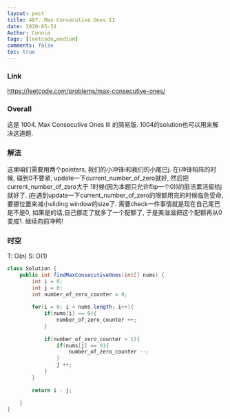 ```yaml
---
layout: post
title: 487. Max Consecutive Ones II
date: 2020-05-31
Author: Connie 
tags: [leetcode,medium]
comments: false
toc: true
---
```

### Link
https://leetcode.com/problems/max-consecutive-ones/

### Overall
这是 1004. Max Consecutive Ones III 的简易版. 1004的solution也可以用来解决这道题.

### 解法
这里咱们需要用两个pointers, 我们的小冲锋i和我们的小尾巴j. 在i冲锋陷阵的时候, 碰到0不要紧, update一下current_number_of_zero就好, 然后把current_number_of_zero大于 1时候(因为本题只允许flip一个0))的脏活累活留给j就好了. j在遇到update一下current_number_of_zero的限额用完的时候临危受命, 要挪位置来减小sliding window的size了. 需要check一件事情就是现在自己尾巴是不是0, 如果是的话,自己挪走了就多了一个配额了, 于是美滋滋把这个配额再从0变成1. 继续向前冲鸭!

### 时空
T: O(n) S: O(1)

```java
class Solution {
    public int findMaxConsecutiveOnes(int[] nums) {
        int i = 0;
        int j = 0;
        int number_of_zero_counter = 0;
        
        for(i = 0; i < nums.length; i++){
            if(nums[i] == 0){
                number_of_zero_counter ++;
            }
            
            if(number_of_zero_counter > 1){
                if(nums[j] == 0){
                    number_of_zero_counter --;
                }
                j ++;
            }
        }
        
        return i - j;
        
    }
}
```